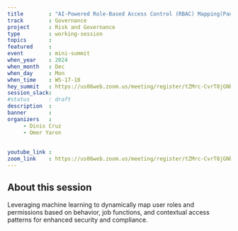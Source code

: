 ```yaml
---
title        : "AI-Powered Role-Based Access Control (RBAC) Mapping(Panel)"
track        : Governance
project      : Risk and Governance
type         : working-session
topics       :
featured     :
event        : mini-summit
when_year    : 2024
when_month   : Dec
when_day     : Mon
when_time    : WS-17-18
hey_summit   : https://us06web.zoom.us/meeting/register/tZMrc-CvrT8jGNbGes8Uf66bXu-qNaKMhue6
session_slack:
#status      : draft
description  :
banner       : 
organizers   :
     - Dinis Cruz
     - Omer Yaron
     
     
youtube_link : 
zoom_link    : https://us06web.zoom.us/meeting/register/tZMrc-CvrT8jGNbGes8Uf66bXu-qNaKMhue6
---
```


## About this session

Leveraging machine learning to dynamically map user roles and permissions based on behavior, job functions, and contextual access patterns for enhanced security and compliance.
